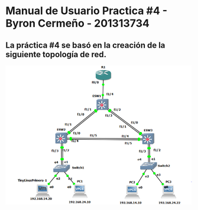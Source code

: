 # Manual de Usuario Practica #4  - Byron Cermeño - 201313734


## La práctica #4 se basó en la creación de la siguiente topología de red.


![Texto alternativo](https://github.com/bcfiusac/Redes1-Pratica4_201313734/blob/master/Practica%204/topo.PNG)
